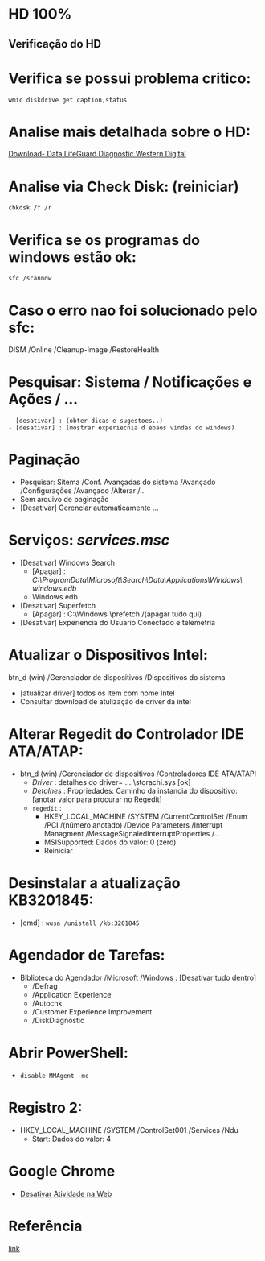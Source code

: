# HD 100%

## Verificação do HD

# Verifica se possui problema critico:
`wmic diskdrive get caption,status`

# Analise mais detalhada sobre o HD:
[Download- Data LifeGuard Diagnostic Western Digital](https://support.wdc.com/downloads.aspx?p=3)

# Analise via Check Disk: (reiniciar)
`chkdsk /f /r`

# Verifica se os programas do windows estão ok:
`sfc /scannow`

# Caso o erro nao foi solucionado pelo sfc:
DISM /Online /Cleanup-Image /RestoreHealth

# Pesquisar: Sistema / Notificações e Ações / ...
	- [desativar] : (obter dicas e sugestoes..) 
	- [desativar] : (mostrar experiecnia d ebaos vindas do windows)

# Paginação
 - Pesquisar: Sitema /Conf. Avançadas do sistema /Avançado /Configurações /Avançado /Alterar /..
  - Sem arquivo de paginação
  - [Desativar] Gerenciar automaticamente ...

# Serviços: *services.msc*
- [Desativar] Windows Search 
  - [Apagar] : _C:\ProgramData\Microsoft\Search\Data\Applications\Windows\ windows.edb_
  - Windows.edb
- [Desativar] Superfetch
  - [Apagar] : C:\Windows \prefetch /(apagar tudo qui)
- [Desativar] Experiencia do Usuario Conectado e telemetria 


# Atualizar o Dispositivos Intel:
btn_d (win) /Gerenciador de dispositivos /Dispositivos do sistema
- [atualizar driver] todos os item com nome Intel 
- Consultar download de atulização de driver da intel



# Alterar Regedit do Controlador IDE ATA/ATAP:
  - btn_d (win) /Gerenciador de dispositivos /Controladores IDE ATA/ATAPI
    - *Driver* : detalhes do driver= ....\storachi.sys [ok]
    - *Detalhes* : Propriedades: Caminho da instancia do dispositivo: [anotar valor para procurar no Regedit]
    - `regedit` : 
      - HKEY_LOCAL_MACHINE /SYSTEM /CurrentControlSet /Enum /PCI /(número anotado) /Device Parameters /Interrupt Managment /MessageSignaledInterruptProperties /..
      - MSISupported: Dados do valor: 0 (zero)
      - Reiniciar
      
# Desinstalar a atualização KB3201845:
  - [cmd] : `wusa /unistall /kb:3201845`

# Agendador de Tarefas:
  - Biblioteca do Agendador /Microsoft /Windows : [Desativar tudo dentro]
    - /Defrag 
    - /Application Experience
    - /Autochk
    - /Customer Experience Improvement
    - /DiskDiagnostic

# Abrir PowerShell:
- `disable-MMAgent -mc`

# Registro 2:
- HKEY_LOCAL_MACHINE /SYSTEM  /ControlSet001 /Services /Ndu 
  - Start: Dados do valor: 4


# Google Chrome
- [Desativar Atividade na Web](https://myactivity.google.com/activitycontrols)

# Referência
[link](https://www.youtube.com/watch?v=qWESrvP_uU8)
